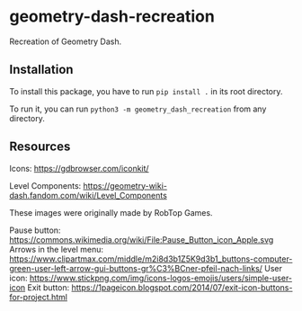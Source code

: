 # geometry-dash-recreation

Recreation of Geometry Dash.

## Installation

To install this package, you have to run `pip install .` in its root directory.

To run it, you can run `python3 -m geometry_dash_recreation` from any directory.

## Resources

Icons: https://gdbrowser.com/iconkit/

Level Components: https://geometry-wiki-dash.fandom.com/wiki/Level_Components

These images were originally made by RobTop Games.


Pause button: https://commons.wikimedia.org/wiki/File:Pause_Button_icon_Apple.svg
Arrows in the level menu: https://www.clipartmax.com/middle/m2i8d3b1Z5K9d3b1_buttons-computer-green-user-left-arrow-gui-buttons-gr%C3%BCner-pfeil-nach-links/
User icon: https://www.stickpng.com/img/icons-logos-emojis/users/simple-user-icon
Exit button: https://1pageicon.blogspot.com/2014/07/exit-icon-buttons-for-project.html
